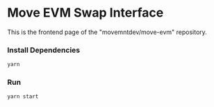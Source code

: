 # Move EVM Swap Interface
This is the frontend page of the "movemntdev/move-evm" repository.
### Install Dependencies

```bash
yarn
```

### Run

```bash
yarn start
```


